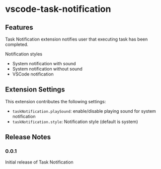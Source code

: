 # vscode-task-notification

## Features

Task Notification extension notifies user that executing task has been completed.

Notification styles

- System notification with sound
- System notification without sound
- VSCode notification

## Extension Settings

This extension contributes the following settings:

- `taskNotification.playSound`: enable/disable playing sound for system notification
- `taskNotification.style`: Notification style (default is system)

## Release Notes

### 0.0.1

Initial release of Task Notification
